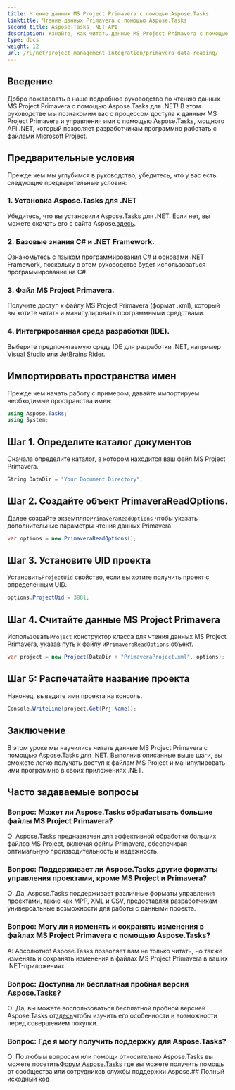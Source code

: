 ```yaml
---
title: Чтение данных MS Project Primavera с помощью Aspose.Tasks
linktitle: Чтение данных Primavera с помощью Aspose.Tasks
second_title: Aspose.Tasks .NET API
description: Узнайте, как читать данные MS Project Primavera с помощью Aspose.Tasks для .NET. Пошаговое руководство с примерами кода.
type: docs
weight: 12
url: /ru/net/project-management-integration/primavera-data-reading/
---
```

## Введение
Добро пожаловать в наше подробное руководство по чтению данных MS Project Primavera с помощью Aspose.Tasks для .NET! В этом руководстве мы познакомим вас с процессом доступа к данным MS Project Primavera и управления ими с помощью Aspose.Tasks, мощного API .NET, который позволяет разработчикам программно работать с файлами Microsoft Project.
## Предварительные условия
Прежде чем мы углубимся в руководство, убедитесь, что у вас есть следующие предварительные условия:
### 1. Установка Aspose.Tasks для .NET
 Убедитесь, что вы установили Aspose.Tasks для .NET. Если нет, вы можете скачать его с сайта Aspose.[здесь](https://releases.aspose.com/tasks/net/).
### 2. Базовые знания C# и .NET Framework.
Ознакомьтесь с языком программирования C# и основами .NET Framework, поскольку в этом руководстве будет использоваться программирование на C#.
### 3. Файл MS Project Primavera.
Получите доступ к файлу MS Project Primavera (формат .xml), который вы хотите читать и манипулировать программными средствами.
### 4. Интегрированная среда разработки (IDE).
Выберите предпочитаемую среду IDE для разработки .NET, например Visual Studio или JetBrains Rider.

## Импортировать пространства имен
Прежде чем начать работу с примером, давайте импортируем необходимые пространства имен:
```csharp
using Aspose.Tasks;
using System;

```

## Шаг 1. Определите каталог документов
Сначала определите каталог, в котором находится ваш файл MS Project Primavera.
```csharp
String DataDir = "Your Document Directory";
```
## Шаг 2. Создайте объект PrimaveraReadOptions.
 Далее создайте экземпляр`PrimaveraReadOptions` чтобы указать дополнительные параметры чтения данных Primavera.
```csharp
var options = new PrimaveraReadOptions();
```
## Шаг 3. Установите UID проекта
 Установить`ProjectUid` свойство, если вы хотите получить проект с определенным UID.
```csharp
options.ProjectUid = 3881;
```
## Шаг 4. Считайте данные MS Project Primavera
 Использовать`Project` конструктор класса для чтения данных MS Project Primavera, указав путь к файлу и`PrimaveraReadOptions` объект.
```csharp
var project = new Project(DataDir + "PrimaveraProject.xml", options);
```
## Шаг 5: Распечатайте название проекта
Наконец, выведите имя проекта на консоль.
```csharp
Console.WriteLine(project.Get(Prj.Name));
```

## Заключение
В этом уроке мы научились читать данные MS Project Primavera с помощью Aspose.Tasks для .NET. Выполнив описанные выше шаги, вы сможете легко получать доступ к файлам MS Project и манипулировать ими программно в своих приложениях .NET.
## Часто задаваемые вопросы
### Вопрос: Может ли Aspose.Tasks обрабатывать большие файлы MS Project Primavera?
О: Aspose.Tasks предназначен для эффективной обработки больших файлов MS Project, включая файлы Primavera, обеспечивая оптимальную производительность и надежность.
### Вопрос: Поддерживает ли Aspose.Tasks другие форматы управления проектами, кроме MS Project и Primavera?
О: Да, Aspose.Tasks поддерживает различные форматы управления проектами, такие как MPP, XML и CSV, предоставляя разработчикам универсальные возможности для работы с данными проекта.
### Вопрос: Могу ли я изменять и сохранять изменения в файлах MS Project Primavera с помощью Aspose.Tasks?
А: Абсолютно! Aspose.Tasks позволяет вам не только читать, но также изменять и сохранять изменения в файлах MS Project Primavera в ваших .NET-приложениях.
### Вопрос: Доступна ли бесплатная пробная версия Aspose.Tasks?
 О: Да, вы можете воспользоваться бесплатной пробной версией Aspose.Tasks от[здесь](https://releases.aspose.com/)чтобы изучить его особенности и возможности перед совершением покупки.
### Вопрос: Где я могу получить поддержку для Aspose.Tasks?
 О: По любым вопросам или помощи относительно Aspose.Tasks вы можете посетить[Форум Aspose.Tasks](https://forum.aspose.com/c/tasks/15) где вы можете получить помощь от сообщества или сотрудников службы поддержки Aspose.## Полный исходный код